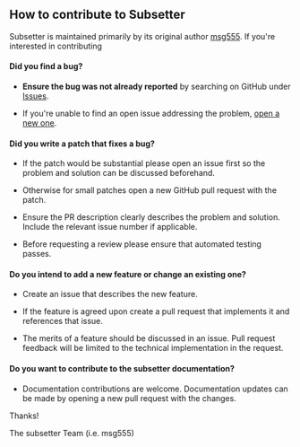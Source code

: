 ## How to contribute to Subsetter

Subsetter is maintained primarily by its original author [msg555](https://github.com/msg555). If you're interested in contributing

#### **Did you find a bug?**

* **Ensure the bug was not already reported** by searching on GitHub under [Issues](https://github.com/msg555/subsetter/issues).

* If you're unable to find an open issue addressing the problem, [open a new one](https://github.com/msg555/subsetter/issues/new).

#### **Did you write a patch that fixes a bug?**

* If the patch would be substantial please open an issue first so the problem and solution can be discussed beforehand.

* Otherwise for small patches open a new GitHub pull request with the patch.

* Ensure the PR description clearly describes the problem and solution. Include the relevant issue number if applicable.

* Before requesting a review please ensure that automated testing passes.

#### **Do you intend to add a new feature or change an existing one?**

* Create an issue that describes the new feature.

* If the feature is agreed upon create a pull request that implements it and references that issue.

* The merits of a feature should be discussed in an issue. Pull request feedback will be limited to the technical implementation in the request.

#### **Do you want to contribute to the subsetter documentation?**

* Documentation contributions are welcome. Documentation updates can be made by opening a new pull request with the changes.

Thanks!

The subsetter Team (i.e. msg555)
